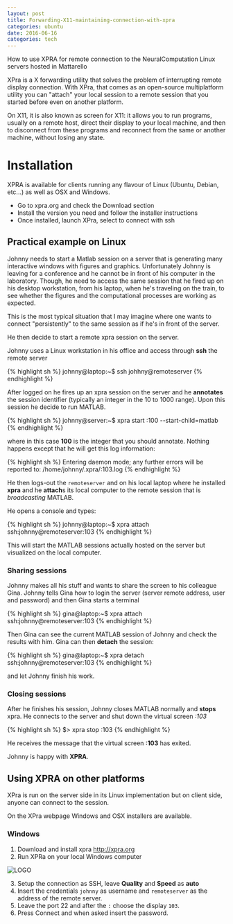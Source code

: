```yaml
---
layout: post
title: Forwarding-X11-maintaining-connection-with-xpra
categories: ubuntu
date: 2016-06-16
categories: tech
---
```


How to use XPRA for remote connection to the NeuralComputation Linux servers hosted in Mattarello

XPra is a X forwarding utility that solves the problem of interrupting remote display connection.
With XPra, that comes as an open-source multiplatform utility you can "attach" your local session to a remote session that you started before even on another platform.

On X11, it is also known as screen for X11: it allows you to run programs, usually on a remote host, direct their display to your local machine, and then to disconnect from these programs and reconnect from the same or another machine, without losing any state.

# Installation
XPRA is available for clients running any flavour of Linux (Ubuntu, Debian, etc...) as well as OSX and Windows.

- Go to xpra.org and check the Download section
- Install the version you need and follow the installer instructions
- Once installed, launch XPra, select to connect with ssh

## Practical example on Linux

Johnny needs to start a Matlab session on a server that is generating many interactive windows with figures and graphics. Unfortunately Johnny is leaving for a conference and he cannot be in front of his computer in the laboratory.
Though, he need to access the same session that he fired up on his desktop workstation, from his laptop, when he's traveling on the train, to see whether the figures and the computational processes are working as expected.

This is the most typical situation that I may imagine where one wants to connect "persistently" to the same session as if he's in front of the server.

He then decide to start a remote xpra session on the server.

Johnny uses a Linux workstation in his office and access through **ssh** the remote server

{% highlight sh %}
johnny@laptop:~$ ssh johhny@remoteserver
{% endhighlight %}

After logged on he fires up an xpra session on the server and he **annotates** the session identifier (typically an integer in the 10 to 1000 range). Upon this session he decide to run MATLAB.

{% highlight sh %}
johnny@server:~$ xpra start :100 --start-child=matlab
{% endhighlight %}

where in this case **100** is the integer that you should annotate. Nothing happens except that he will get this log information:

{% highlight sh %}
Entering daemon mode; any further errors will be reported to:
/home/johnny/.xpra/:103.log
{% endhighlight %}

He then logs-out the `remoteserver` and on his local laptop where he installed **xpra** and he **attach**s its local computer to the remote session that is *broadcasting* MATLAB.

He opens a console and types:

{% highlight sh %}
johnny@laptop:~$ xpra attach ssh:johnny@remoteserver:103
{% endhighlight %}

This will start the MATLAB sessions actually hosted on the server but visualized on the local computer.

### Sharing sessions
Johnny makes all his stuff and wants to share the screen to his colleague Gina. Johnny tells Gina how to login the server (server remote address, user and password) and then Gina starts a terminal 

{% highlight sh %}
gina@laptop:~$ xpra attach ssh:johnny@remoteserver:103
{% endhighlight %}

Then Gina can see the current MATLAB session of Johnny and check the results with him. Gina can then **detach** the session:

{% highlight sh %}
gina@laptop:~$ xpra detach ssh:johnny@remoteserver:103
{% endhighlight %}

and let Johnny finish his work.

### Closing sessions
After he finishes his session, Johnny closes MATLAB normally and **stops** xpra.
He connects to the server and shut down the virtual screen *:103*

{% highlight sh %}
$> xpra stop :103
{% endhighlight %}
	
He receives the message that the virtual screen **:103** has exited.

Johnny is happy with **XPRA**.

## Using XPRA on other platforms
XPra is run on the server side in its Linux implementation but on client side, anyone can connect to the session.

On the XPra webpage Windows and OSX installers are available.

### Windows
1. Download and install xpra http://xpra.org
2. Run XPRa on your local Windows computer 

![LOGO][Imgur]

3. Setup the connection as SSH, leave **Quality** and **Speed** as **auto**
4. Insert the credentials `johnny` as username and `remoteserver` as the address of the remote server. 
5. Leave the port 22 and after the `:` choose the display `103`.
6. Press Connect and when asked insert the password.


[Imgur]: http://i.imgur.com/tXDp5rj.png

